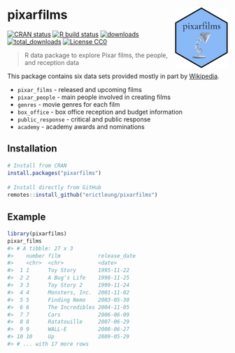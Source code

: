 
<!-- README.md is generated from README.Rmd. Please edit that file. -->

# pixarfilms <img src="man/figures/logo.png" align="right" alt="" width="120" />

<!-- badges: start -->

[![CRAN
status](https://www.r-pkg.org/badges/version/pixarfilms)](https://CRAN.R-project.org/package=pixarfilms)
[![R build
status](https://github.com/erictleung/pixarfilms/workflows/R-CMD-check/badge.svg)](https://github.com/erictleung/pixarfilms/actions)
[![downloads](http://cranlogs.r-pkg.org/badges/pixarfilms)](http://cran.rstudio.com/web/packages/pixarfilms/index.html)
[![total\_downloads](https://cranlogs.r-pkg.org/badges/grand-total/pixarfilms)](http://cran.rstudio.com/web/packages/pixarfilms/index.html)
[![License
CC0](https://img.shields.io/cran/l/pixarfilms)](https://img.shields.io/cran/l/pixarfilms)
<!-- badges: end -->

> R data package to explore Pixar films, the people, and reception data

This package contains six data sets provided mostly in part by
[Wikipedia](https://en.wikipedia.org/wiki/List_of_Pixar_films).

  - `pixar_films` - released and upcoming films
  - `pixar_people` - main people involved in creating films
  - `genres` - movie genres for each film
  - `box_office` - box office reception and budget information
  - `public_response` - critical and public response
  - `academy` - academy awards and nominations

## Installation

``` r
# Install from CRAN
install.packages("pixarfilms")

# Install directly from GitHub
remotes::install_github("erictleung/pixarfilms")
```

## Example

``` r
library(pixarfilms)
pixar_films
#> # A tibble: 27 x 3
#>    number film            release_date
#>    <chr>  <chr>           <date>      
#>  1 1      Toy Story       1995-11-22  
#>  2 2      A Bug's Life    1998-11-25  
#>  3 3      Toy Story 2     1999-11-24  
#>  4 4      Monsters, Inc.  2001-11-02  
#>  5 5      Finding Nemo    2003-05-30  
#>  6 6      The Incredibles 2004-11-05  
#>  7 7      Cars            2006-06-09  
#>  8 8      Ratatouille     2007-06-29  
#>  9 9      WALL-E          2008-06-27  
#> 10 10     Up              2009-05-29  
#> # ... with 17 more rows
```

